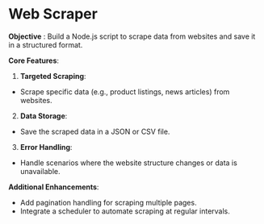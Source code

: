 # Web Scraper

**Objective** : Build a Node.js script to scrape data from websites and save it in a structured format.

**Core Features**:

1. **Targeted Scraping**:
- Scrape specific data (e.g., product listings, news articles) from websites.


2. **Data Storage**:
- Save the scraped data in a JSON or CSV file.


3. **Error Handling**:
- Handle scenarios where the website structure changes or data is unavailable.

**Additional Enhancements**:

- Add pagination handling for scraping multiple pages.
- Integrate a scheduler to automate scraping at regular intervals.
